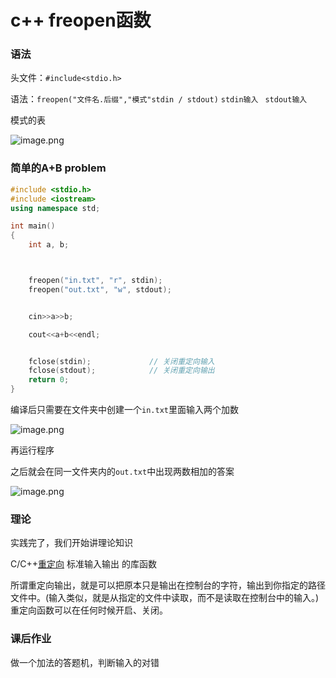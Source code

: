 # c++ freopen函数



### 语法

头文件：`#include<stdio.h>`

语法：`freopen("文件名.后缀","模式"stdin / stdout)` `stdin输入` ` stdout输入`



模式的表

![image.png](https://s2.loli.net/2024/09/27/WfdvVGXaHigCpQL.png)



### 简单的A+B problem

```cpp
#include <stdio.h>
#include <iostream>
using namespace std;

int main()
{
    int a, b;



    freopen("in.txt", "r", stdin);  
    freopen("out.txt", "w", stdout);    


    cin>>a>>b;

    cout<<a+b<<endl;


    fclose(stdin);             // 关闭重定向输入
    fclose(stdout);            // 关闭重定向输出
    return 0;
}
```



编译后只需要在文件夹中创建一个`in.txt`里面输入两个加数

![image.png](https://s2.loli.net/2024/09/28/zUHEK3LfCkeYrgR.png)



再运行程序

之后就会在同一文件夹内的`out.txt`中出现两数相加的答案

![image.png](https://s2.loli.net/2024/09/28/7pXsEP3o96qMclg.png)



### 理论

实践完了，我们开始讲理论知识



C/C++[重定向](https://so.csdn.net/so/search?q=重定向&spm=1001.2101.3001.7020) 标准输入输出 的库函数

所谓重定向输出，就是可以把原本只是输出在控制台的字符，输出到你指定的路径文件中。(输入类似，就是从指定的文件中读取，而不是读取在控制台中的输入。)重定向函数可以在任何时候开启、关闭。





### 课后作业



做一个加法的答题机，判断输入的对错